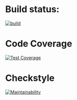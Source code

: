 # Build status:

[![build](https://github.com/VPactually/SimpleSpring/actions/workflows/build.yml/badge.svg)](https://github.com/VPactually/SimpleSpring/actions/workflows/build.yml)

# Code Coverage
[![Test Coverage](https://api.codeclimate.com/v1/badges/4199a248864f847ed148/test_coverage)](https://codeclimate.com/github/VPactually/SimpleSpring/test_coverage)

# Checkstyle
[![Maintainability](https://api.codeclimate.com/v1/badges/4199a248864f847ed148/maintainability)](https://codeclimate.com/github/VPactually/SimpleSpring/maintainability)
